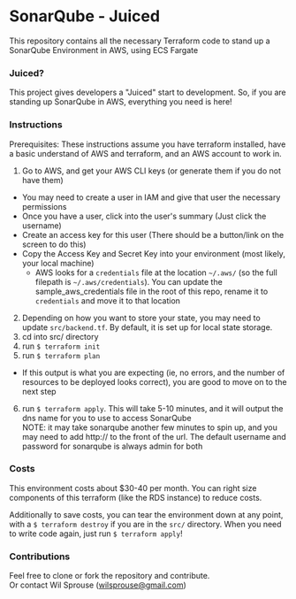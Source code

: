 # SonarQube - Juiced
This repository contains all the necessary Terraform code to stand up a SonarQube Environment in AWS, using ECS Fargate

### Juiced?
This project gives developers a "Juiced" start to development. So, if you are standing up SonarQube in AWS, everything you need is here!

### Instructions

Prerequisites: These instructions assume you have terraform installed, have a basic understand of AWS and terraform, and an AWS account to work in.

1. Go to AWS, and get your AWS CLI keys (or generate them if you do not have them)
  - You may need to create a user in IAM and give that user the necessary permissions
  - Once you have a user, click into the user's summary (Just click the username)
  - Create an access key for this user (There should be a button/link on the screen to do this)
  - Copy the Access Key and Secret Key into your environment (most likely, your local machine)
    - AWS looks for a `credentials` file at the location `~/.aws/` (so the full filepath is
      `~/.aws/credentials`). You can update the sample_aws_credentials file in the root of this
      repo, rename it to `credentials` and move it to that location
2. Depending on how you want to store your state, you may need to update `src/backend.tf`. 
   By default, it is set up for local state storage.
3. cd into src/ directory
4. run `$ terraform init`
5. run `$ terraform plan`
  - If this output is what you are expecting (ie, no errors, and the number of resources to be deployed looks correct), you are good to move on to the next step
6. run `$ terraform apply`. This will take 5-10 minutes, and it will output the dns name for you to use to access SonarQube
   <br>NOTE: it may take sonarqube another few minutes to spin up, and you may need to add http:// to the front of the url. The default username and password for
         sonarqube is always admin for both

### Costs
This environment costs about $30-40 per month. You can right size components of this terraform (like the RDS instance) to reduce costs.

Additionally to save costs, you can tear the environment down at any point, with a `$ terraform destroy` if you are in the `src/` directory. When 
you need to write code again, just run `$ terraform apply`!

### Contributions
Feel free to clone or fork the repository and contribute.
<br>Or contact Wil Sprouse (wilsprouse@gmail.com)
